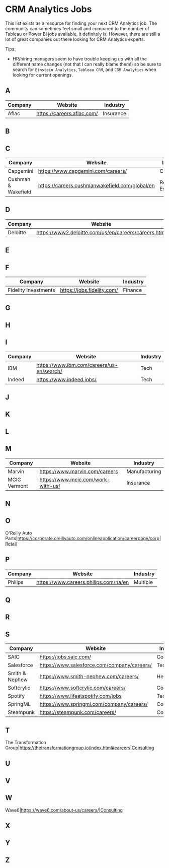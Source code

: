 # CRM Analytics Jobs

This list exists as a resource for finding your next CRM Analytics job.  The community can sometimes feel small and compared to the number of Tableau or Power BI jobs available, it definitely is.  However, there are still a lot of great companies out there looking for CRM Analytics experts.

Tips:
- HR/hiring managers seem to have trouble keeping up with all the different name changes (not that I can really blame them!) so be sure to search for `Einstein Analytics`, `Tableau CRM`, and `CRM Analytics` when looking for current openings.  

## A

|Company|Website|Industry|
|---|---|---|
Aflac|https://careers.aflac.com/|Insurance

## B

## C

|Company|Website|Industry|
|---|---|---|
Capgemini|https://www.capgemini.com/careers/|Consulting
Cushman & Wakefield|https://careers.cushmanwakefield.com/global/en|Real Estate

## D

|Company|Website|Industry|
|---|---|---|
Deloitte|https://www2.deloitte.com/us/en/careers/careers.html|Consulting

## E

## F

|Company|Website|Industry|
|---|---|---|
Fidelity Investments|https://jobs.fidelity.com/|Finance

## G

## H

## I

|Company|Website|Industry|
|---|---|---|
IBM|https://www.ibm.com/careers/us-en/search/|Tech
Indeed|https://www.indeed.jobs/|Tech

## J

## K

## L

## M

|Company|Website|Industry|
|---|---|---|
|Marvin|https://www.marvin.com/careers|Manufacturing|
MCIC Vermont|https://www.mcic.com/work-with-us/|Insurance

## N

## O

O'Reilly Auto Parts|https://corporate.oreillyauto.com/onlineapplication/careerpage/corp|Retail

## P

|Company|Website|Industry|
|---|---|---|
Philips|https://www.careers.philips.com/na/en|Multiple

## Q

## R

## S

|Company|Website|Industry|
|---|---|---|
SAIC|https://jobs.saic.com/|Consulting
Salesforce|https://www.salesforce.com/company/careers/|Tech
Smith & Nephew|https://www.smith-nephew.com/careers/|Healthcare
Softcrylic|https://www.softcrylic.com/careers/|Consulting
Spotify|https://www.lifeatspotify.com/jobs|Tech
SpringML|https://www.springml.com/company/careers/|Consulting
Steampunk|https://steampunk.com/careers/|Consulting

## T

The Transformation Group|https://thetransformationgroup.io/index.html#careers|Consulting


## U

## V

## W

Wave6|https://wave6.com/about-us/careers/|Consulting

## X

## Y

## Z